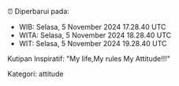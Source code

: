 ⏰ Diperbarui pada:
- WIB: Selasa, 5 November 2024 17.28.40 UTC
- WITA: Selasa, 5 November 2024 18.28.40 UTC
- WIT: Selasa, 5 November 2024 19.28.40 UTC

Kutipan Inspiratif:
"My life,My rules My Attitude!!!"


Kategori: attitude

